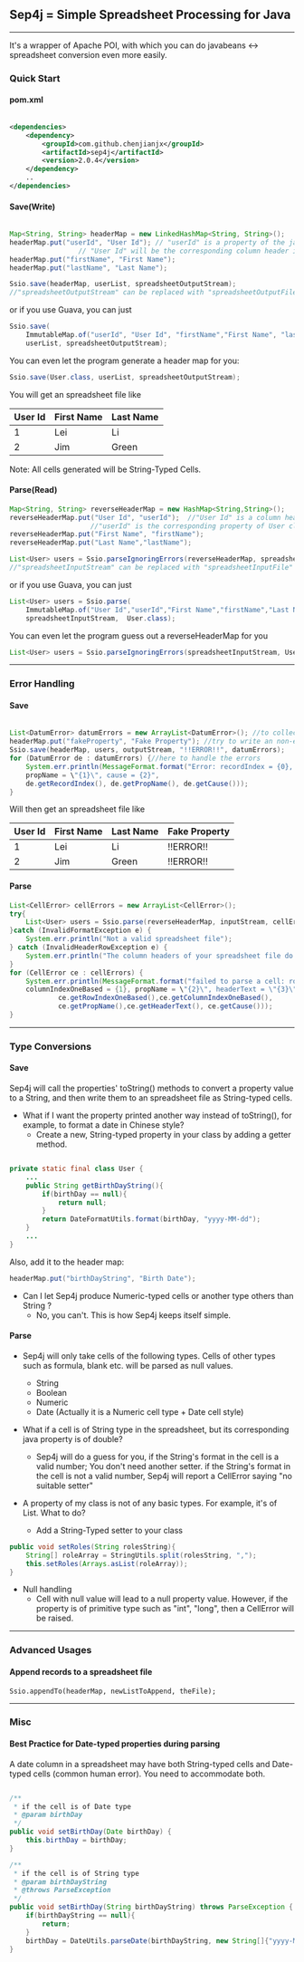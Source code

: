 ## Sep4j = Simple Spreadsheet Processing for Java
---

It's a wrapper of Apache POI, with which you can do javabeans <-> spreadsheet conversion even more easily.

### Quick Start

#### pom.xml
```xml

<dependencies>
	<dependency>
		<groupId>com.github.chenjianjx</groupId>
		<artifactId>sep4j</artifactId>
		<version>2.0.4</version>
	</dependency>
	..		
</dependencies>	
```

#### Save(Write)
```java
		
Map<String, String> headerMap = new LinkedHashMap<String, String>();
headerMap.put("userId", "User Id"); // "userId" is a property of the javabeans you are going to save.
			     // "User Id" will be the corresponding column header in the spreadsheet.
headerMap.put("firstName", "First Name");
headerMap.put("lastName", "Last Name");

Ssio.save(headerMap, userList, spreadsheetOutputStream);	
//"spreadsheetOutputStream" can be replaced with "spreadsheetOutputFile" (a java.io.File object) 	
```
or if you use Guava, you can just
```java
Ssio.save(
    ImmutableMap.of("userId", "User Id", "firstName","First Name", "lastName", "Last Name"), 
    userList, spreadsheetOutputStream);
```

You can even let the program generate a header map for you: 
````java
Ssio.save(User.class, userList, spreadsheetOutputStream);
````

You will get an spreadsheet file like 

|User Id|First Name|Last Name|
|-------|----------|---------|
|1		|Lei		|Li		|
|2		|Jim		|Green	|

Note: All cells generated will be String-Typed Cells. 

#### Parse(Read)

```java
Map<String, String> reverseHeaderMap = new HashMap<String,String>();
reverseHeaderMap.put("User Id", "userId");  //"User Id" is a column header in the spreadsheet.
					//"userId" is the corresponding property of User class.
reverseHeaderMap.put("First Name", "firstName");
reverseHeaderMap.put("Last Name","lastName");

List<User> users = Ssio.parseIgnoringErrors(reverseHeaderMap, spreadsheetInputStream, User.class); 
//"spreadsheetInputStream" can be replaced with "spreadsheetInputFile" (a java.io.File object) 	
```
or if you use Guava, you can just
```java
List<User> users = Ssio.parse(
    ImmutableMap.of("User Id","userId","First Name","firstName","Last Name","lastName"),
    spreadsheetInputStream,  User.class);
```
You can even let the program guess out a reverseHeaderMap for you
````java
List<User> users = Ssio.parseIgnoringErrors(spreadsheetInputStream, User.class);
````
 
---
### Error Handling
#### Save

```java
				
List<DatumError> datumErrors = new ArrayList<DatumError>(); //to collect the errors
headerMap.put("fakeProperty", "Fake Property"); //try to write an non-existing property
Ssio.save(headerMap, users, outputStream, "!!ERROR!!", datumErrors); 		
for (DatumError de : datumErrors) {//here to handle the errors
	System.err.println(MessageFormat.format("Error: recordIndex = {0}, 
	propName = \"{1}\", cause = {2}",
	de.getRecordIndex(), de.getPropName(), de.getCause()));			
}
```		

Will then get an spreadsheet file like 

|User Id|First Name|Last Name|Fake Property|
|-------|----------|---------|-------------|
|1		|Lei		|Li		|!!ERROR!!	|
|2		|Jim		|Green	|!!ERROR!!	|

#### Parse

```java
List<CellError> cellErrors = new ArrayList<CellError>();
try{			
	List<User> users = Ssio.parse(reverseHeaderMap, inputStream, cellErrors, User.class);
}catch (InvalidFormatException e) {
	System.err.println("Not a valid spreadsheet file");
} catch (InvalidHeaderRowException e) {
	System.err.println("The column headers of your spreadsheet file do not match what we need");
}		
for (CellError ce : cellErrors) {
	System.err.println(MessageFormat.format("failed to parse a cell: rowIndexOneBased = {0},
	columnIndexOneBased = {1}, propName = \"{2}\", headerText = \"{3}\", cause = {4} ", 
			ce.getRowIndexOneBased(),ce.getColumnIndexOneBased(),
			ce.getPropName(),ce.getHeaderText(), ce.getCause()));
}
```
---

### Type Conversions
#### Save
Sep4j will call the properties' toString() methods to convert a property value to a String, and then write them to an spreadsheet file as String-typed cells.

* What if I want the property printed another way instead of toString(), for example, to format a date in Chinese style? 
    - Create a new, String-typed property in your class by adding a getter method. 

```java

private static final class User {
	...	
	public String getBirthDayString(){
		if(birthDay == null){
			return null;
		}			
		return DateFormatUtils.format(birthDay, "yyyy-MM-dd");			
	}
	...	
}
```  

Also, add it to the header map: 
```java
headerMap.put("birthDayString", "Birth Date");
```    

* Can I let Sep4j produce Numeric-typed cells or another type others than String ? 
    - No, you can't. This is how Sep4j keeps itself simple.

#### Parse

* Sep4j will only take cells of the following types. Cells of other types such as formula, blank etc. will be parsed as null values. 
    - String
    - Boolean
    - Numeric 
    - Date (Actually it is a Numeric cell type + Date cell style)  

* What if a cell is of String type in the spreadsheet, but its corresponding java property is of double? 
    - Sep4j will do a guess for you, if the String's format in the cell is a valid number; You don't need another setter. if the String's format in the cell is not a valid number, Sep4j will report a CellError saying "no suitable setter" 

* A property of my class is not of any basic types. For example, it's of List<String>.  What to do?
    - Add a String-Typed setter to your class 

```java
public void setRoles(String rolesString){
	String[] roleArray = StringUtils.split(rolesString, ",");
	this.setRoles(Arrays.asList(roleArray));
}
```

* Null handling
    - Cell with null value will lead to a null property value.  However, if the property is of primitive type such as "int", "long", then a CellError will be raised.

---
### Advanced Usages
#### Append records to a spreadsheet file
````
Ssio.appendTo(headerMap, newListToAppend, theFile);
````
----

### Misc

#### Best Practice for Date-typed properties during parsing
A date column in a spreadsheet may have both String-typed cells and Date-typed cells (common human error). You need to accommodate both. 

```java

/**
 * if the cell is of Date type 
 * @param birthDay
 */
public void setBirthDay(Date birthDay) {
	this.birthDay = birthDay;
}

/**
 * if the cell is of String type
 * @param birthDayString
 * @throws ParseException
 */
public void setBirthDay(String birthDayString) throws ParseException {
	if(birthDayString == null){
		return;
	}
	birthDay = DateUtils.parseDate(birthDayString, new String[]{"yyyy-MM-dd"});			
}
		
``` 
